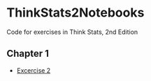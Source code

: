 # ThinkStats2Notebooks
Code for exercises in Think Stats, 2nd Edition

## Chapter 1
* [Excercise 2](http://nbviewer.ipython.org/github/OyamaZemi/ThinkStats2Notebooks/blob/master/chap01_ex02.ipynb)
